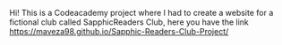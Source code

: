 Hi! This is a Codeacademy project where I had to create a website for a fictional club called SapphicReaders Club, here you have the link https://maveza98.github.io/Sapphic-Readers-Club-Project/
